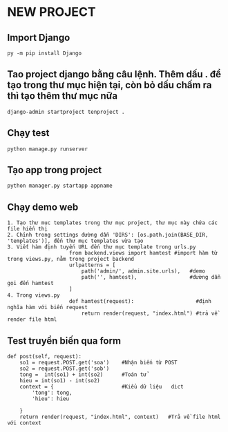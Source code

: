 # NEW PROJECT
## Import Django
```
py -m pip install Django
```
## Tao project django bằng câu lệnh. Thêm dấu . để tạo trong thư mục hiện tại, còn bỏ dấu chấm ra thì tạo thêm thư mục nữa 
```
django-admin startproject tenproject .
```
## Chạy test
``` 
python manage.py runserver
```
## Tạo app trong project
```
python manager.py startapp appname
```
## Chạy demo web
```
1. Tạo thư mục templates trong thư mục project, thư mục này chứa các file hiển thị
2. Chỉnh trong settings đường dẫn 'DIRS': [os.path.join(BASE_DIR, 'templates')], đến thư mục templates vừa tạo
3. Viết hàm định tuyến URL đến thư mục template trong urls.py 
                    from backend.views import hamtest #import hàm từ trong views.py, nằm trong project backend
                    urlpatterns = [
                        path('admin/', admin.site.urls),   #demo
                        path('', hamtest),                 #đường dẫn gọi đến hamtest   
                    ]
4. Trong views.py
                    def hamtest(request):                    #định nghĩa hàm với biến request 
                        return render(request, "index.html") #trả về render file html
```
## Test truyền biến qua form

    def post(self, request):
        so1 = request.POST.get('soa')    #Nhận biến từ POST
        so2 = request.POST.get('sob')
        tong =  int(so1) + int(so2)      #Toán tử 
        hieu = int(so1) - int(so2)
        context = {                      #Kiểu dữ liệu   dict         
            'tong': tong,
            'hieu': hieu

        }
        return render(request, "index.html", context)   #Trả về file html với context
        
